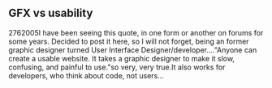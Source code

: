 <article><h2>GFX vs usability</h2><time><span class="day">27</span><span class="month">6</span><span class="year">2005</span></time>I have been seeing this quote, in one form or another on forums for some years. Decided to post it here, so I will not forget, being an former graphic designer turned User Interface Designer/developer...."Anyone can create a usable website. It takes a graphic designer to make it slow, confusing, and painful to use."so very, very true.It also works for developers, who think about code, not users...</article>